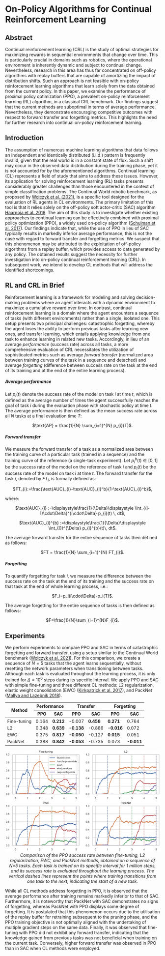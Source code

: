 # On-Policy Algorithms for Continual Reinforcement Learning

## Abstract

Continual reinforcement learning (CRL) is the study of optimal strategies for maximizing rewards in sequential environments that change over time. This is particularly crucial in domains such as robotics, where the operational environment is inherently dynamic and subject to continual change. Nevertheless, research in this area has thus far concentrated on off-policy algorithms with replay buffers that are capable of amortizing the impact of distribution shifts. Such an approach is not feasible with on-policy reinforcement learning algorithms that learn solely from the data obtained from the current policy. In this paper, we examine the performance of proximal policy optimization (PPO), a prevalent on-policy reinforcement learning (RL) algorithm, in a classical CRL benchmark. Our findings suggest that the current methods are suboptimal in terms of average performance. Nevertheless, they demonstrate encouraging competitive outcomes with respect to forward transfer and forgetting metrics. This highlights the need for further research into continual on-policy reinforcement learning.

## Introduction

The assumption of numerous machine learning algorithms that data follows an independent and identically distributed (i.i.d.) pattern is frequently invalid, given that the real world is in a constant state of flux. Such a shift may occur in the observed data distribution during the training phase, yet it is not accounted for by the aforementioned algorithms. Continual learning (CL) represents a field of study that aims to address these issues. However, its application for solving reinforcement learning (RL) tasks presents considerably greater challenges than those encountered in the context of simple classification problems. The Continual World robotic benchmark, as proposed by [Wołczyk et al. (2021)](https://arxiv.org/abs/2105.10919 "Wołczyk et al. (2021)"), is a specific tool designed for the evaluation of RL agents in CL environments. The primary limitation of this tool is that it relies solely on the off-policy soft actor-critic (SAC) algorithm [Haarnoja et al. 2018](https://arxiv.org/abs/1801.01290 "Haarnoja et al. 2018"). The aim of this study is to investigate whether existing approaches to continual learning can be effectively combined with proximal policy optimization (PPO), a widely used on-policy algorithm ([Schulman et al. 2017](https://arxiv.org/abs/1707.06347 "Schulman et al. 2017")). Our findings indicate that, while the use of PPO in lieu of SAC typically results in markedly inferior average performance, this is not the case with regard to forward transfer and forgetting metrics. We suspect that this phenomenon may be attributed to the exploitation of off-policy algorithms from a replay buffer, which provides access to data generated by any policy. The obtained results suggest the necessity for further investigation into on-policy continual reinforcement learning (CRL). In subsequent work, we intend to develop CL methods that will address the identified shortcomings.

## RL and CRL in Brief

Reinforcement learning is a framework for modeling and solving decision-making problems where an agent interacts with a dynamic environment to maximize a cumulative reward over time. In contrast, continual reinforcement learning is a domain where the agent encounters a sequence of tasks (with different environments) rather than a single, isolated one. This setup presents two principal challenges: catastrophic forgetting, whereby the agent loses the ability to perform previous tasks after learning new ones, and transfer learning, which entails applying knowledge from one task to enhance learning in related new tasks. Accordingly, in lieu of an average *performance* (success rate) across all tasks, a more comprehensive evaluation of CRL necessitates the utilization of sophisticated metrics such as average *forward transfer* (normalized area between training curves of the task in a sequence and detached) and average *forgetting* (difference between success rate on the task at the end of its training and at the end of the entire learning process).

##### Average performance

Let $p_i(t)$ denote the success rate of the model on task $i$ at time $t$, which is defined as the average number of times the agent successfully reaches the goal of task $i$ during the evaluation phase with stochastic policy at time $t$. The average performance is then defined as the mean success rate across all $N$ tasks at a final evaluation time $T$:
<p align="center">
$\text{AP} = \frac{1}{N} \sum_{i=1}^{N} p_{i}(T)$.
</p>

##### Forward transfer

We measure the forward transfer of a task as a normalized area between the training curve of a particular task (trained in a sequence) and the training curve of the reference (a single-task experiment). Let $p_{i}^{b}(t) \in\left[0,1\right]$ be the success rate of the model on the reference of task $i$ and $p_i(t)$ be the success rate of the model on task $i$ at time $t$. The forward transfer for the task $i$, denoted by $FT_{i}$, is formally defined as:
<p align="center">
$FT_{i}:=\frac{\text{AUC}_{i}-\text{AUC}_{i}^b}{1-\text{AUC}_{i}^b}$,
</p>
where:
<p align="center">
$\text{AUC}_{i}  :=\displaystyle\frac{1}{\Delta}\displaystyle \int_{(i-1)\cdot\Delta}^{i\cdot\Delta} p_{i}(t) \, dt$,
</p>
<p align="center">
$\text{AUC}_{i}^{b}  :=\displaystyle\frac{1}{\Delta}\displaystyle \int_{0}^{\Delta} p_{i}^{b}(t)\, dt$.
</p>
The average forward transfer for the entire sequence of tasks then defined as follows:
<p align="center">
$FT = \frac{1}{N} \sum_{i=1}^{N} FT_{i}$.
</p>

##### Forgetting

To quantify forgetting for task $i$, we measure the difference between the success rate on the task at the end of its training and the success rate on that task at the end of whole learning process, i.e.:
<p align="center">
$F_i=p_i(i\cdot\Delta)-p_i(T)$.
</p>
The average forgetting for the entire sequence of tasks is then defined as follows:
<p align="center">
$F=\frac{1}{N}\sum_{i=1}^{N}F_{i}$.
</p>

## Experiments

We perform experiments to compare PPO and SAC in terms of catastrophic forgetting and forward transfer, using a setup similar to the Continual World benchmark ([Wołczyk et al. 2021](https://arxiv.org/abs/2105.10919 "Wołczyk et al. 2021")). For this comparison, we create a sequence of $N=5$ tasks that the agent learns sequentially, without resetting the network parameters when transitioning between tasks. Although each task is evaluated throughout the learning process, it is only trained for $\Delta=10^6$ steps during its specific interval. We apply PPO and SAC with simple fine-tuning and three different CL methods: L2 regularization, elastic weight consolidation (EWC) ([Kirkpatrick et al. 2017](https://arxiv.org/abs/1612.00796 "Kirkpatrick et al. 2017")), and PackNet ([Mallya and Lazebnik 2018](https://arxiv.org/abs/1711.05769 "Mallya and Lazebnik 2018")).

<p align="center">
<table class="tg"><thead>
  <tr>
    <th class="tg-baqh" rowspan="2">Method</th>
    <th class="tg-baqh" colspan="2">Performance </th>
    <th class="tg-baqh" colspan="2">Transfer</th>
    <th class="tg-baqh" colspan="2">Forgetting</th>
  </tr>
  <tr>
    <th class="tg-c3ow">PPO</th>
    <th class="tg-baqh">SAC</th>
    <th class="tg-baqh">PPO</th>
    <th class="tg-baqh">SAC</th>
    <th class="tg-baqh">PPO</th>
    <th class="tg-baqh">SAC</th>
  </tr></thead>
<tbody>
  <tr>
    <td class="tg-baqh">Fine-tuning</td>
    <td class="tg-baqh">0.164</td>
    <td class="tg-baqh"><span style="font-weight:bold">0.212</span></td>
    <td class="tg-baqh">-0.007</td>
    <td class="tg-baqh"><span style="font-weight:bold">0.458</span></td>
    <td class="tg-baqh"><span style="font-weight:bold">0.271</span></td>
    <td class="tg-baqh">0.764</td>
  </tr>
  <tr>
    <td class="tg-baqh">L2</td>
    <td class="tg-baqh">0.348</td>
    <td class="tg-baqh"><span style="font-weight:bold">0.639</span></td>
    <td class="tg-baqh"><span style="font-weight:bold">-0.138</span></td>
    <td class="tg-baqh">-0.886</td>
    <td class="tg-baqh"><span style="font-weight:bold">-0.016</span></td>
    <td class="tg-baqh">0.072</td>
  </tr>
  <tr>
    <td class="tg-baqh">EWC</td>
    <td class="tg-baqh">0.375</td>
    <td class="tg-baqh"><span style="font-weight:bold">0.817</span></td>
    <td class="tg-baqh"><span style="font-weight:bold">-0.050</span></td>
    <td class="tg-baqh">-0.127</td>
    <td class="tg-baqh"><span style="font-weight:bold">0.015</span></td>
    <td class="tg-baqh">0.051</td>
  </tr>
  <tr>
    <td class="tg-baqh">PackNet</td>
    <td class="tg-baqh">0.388</td>
    <td class="tg-baqh"><span style="font-weight:bold">0.842</span></td>
    <td class="tg-baqh"><span style="font-weight:bold">-0.053</span></td>
    <td class="tg-baqh">-0.735</td>
    <td class="tg-baqh">0.073</td>
    <td class="tg-baqh"><span style="font-weight:bold">-0.011</span></td>
  </tr>
</tbody></table>
</p>

<p align="center">
    <img src="https://raw.githubusercontent.com/arczi21/continualworld-ppo/refs/heads/main/examples/results_ppo/ppo_success.jpg" alt>
    <em>Comparison of the PPO success rate between fine-tuning, L2 regularization, EWC, and PackNet methods, obtained on a sequence of N=5 tasks. Each task is trained on its specific interval for 1 million steps, and its success rate is evaluated throughout the learning process. The vertical dashed lines represent the points where training transitions from one task to the next, indicating the start of a new task.</em>
</p>

While all CL methods address forgetting in PPO, it is observed that the average performance after training remains markedly inferior to that of SAC. Furthermore, it is noteworthy that PackNet with SAC demonstrates no signs of forgetting, whereas PackNet with PPO displays some degree of forgetting. It is postulated that this phenomenon occurs due to the utilisation of the replay buffer for retraining subsequent to the pruning phase, and the PPO training objective is not optimally aligned with the undertaking of multiple gradient steps on the same data. Finally, it was observed that fine-tuning with PPO did not exhibit any forward transfer, indicating that the knowledge gained from previous tasks was not beneficial when training on the current task. Conversely, higher forward transfer was observed in PPO than in SAC when CL methods were employed.
